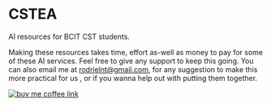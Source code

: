 # CSTEA
AI resources for  BCIT CST students.

Making these resources takes time, effort as-well as money to pay for some of these AI services. Feel free to give any support to keep this going. You can also email me at rodrielnt@gmail.com, for any suggestion to make this more practical for us , or if you wanna help out with putting them together.  

<a href="https://buymeacoffee.com/rodrielntw"><img src="https://cdn.buymeacoffee.com/buttons/v2/default-yellow.png" alt="buy me coffee link"></a>
